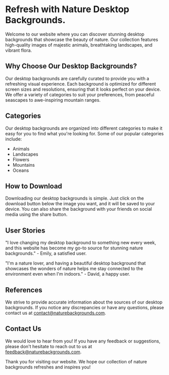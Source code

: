 <!--font:Poppins-->

# Refresh with Nature Desktop Backgrounds.

Welcome to our website where you can discover stunning desktop backgrounds that showcase the beauty of nature. Our collection features high-quality images of majestic animals, breathtaking landscapes, and vibrant flora.

## Why Choose Our Desktop Backgrounds?

Our desktop backgrounds are carefully curated to provide you with a refreshing visual experience. Each background is optimized for different screen sizes and resolutions, ensuring that it looks perfect on your device. We offer a variety of categories to suit your preferences, from peaceful seascapes to awe-inspiring mountain ranges.

## Categories

Our desktop backgrounds are organized into different categories to make it easy for you to find what you're looking for. Some of our popular categories include:

- Animals
- Landscapes
- Flowers
- Mountains
- Oceans

## How to Download

Downloading our desktop backgrounds is simple. Just click on the download button below the image you want, and it will be saved to your device. You can also share the background with your friends on social media using the share button.

## User Stories

"I love changing my desktop background to something new every week, and this website has become my go-to source for stunning nature backgrounds." - Emily, a satisfied user.

"I'm a nature lover, and having a beautiful desktop background that showcases the wonders of nature helps me stay connected to the environment even when I'm indoors." - David, a happy user.

## References

We strive to provide accurate information about the sources of our desktop backgrounds. If you notice any discrepancies or have any questions, please contact us at [contact@naturebackgrounds.com](mailto:contact@naturebackgrounds.com).

## Contact Us

We would love to hear from you! If you have any feedback or suggestions, please don't hesitate to reach out to us at [feedback@naturebackgrounds.com](mailto:feedback@naturebackgrounds.com).

Thank you for visiting our website. We hope our collection of nature backgrounds refreshes and inspires you!

<!--

Write me content for website with wallpaper which alt text is:

"A close-up of a bird in flight"

The name/title of the page should not be 1:1 copy of the alt text but rather a real content of the website which is using this wallpaper.

- Use markdown format 
- Start with heading
- Heading should be short and concise
- The content should look like a real website 
- The website should not be about the wallpaper, wallpaper is just a related background
- Heading should be contain work "wallpaper" or "background"
- Include real sections like references, contact, user stories, etc. use things relevant to the page purpose.
- Feel free to use structure like headings, bullets, numbering, blockquotes, paragraphs, horizontal lines, etc.
- You can use formatting like bold or _italic_
- You can include UTF-8 emojis
- Links should be only #hash anchors (and you can refer to the document itself)
- Do not include images


---


# Beautiful Nature Wallpaper for Your Desktop Background

Welcome to our website where you can find stunning nature wallpapers for your desktop background. Our collection of high-quality wallpapers features breathtaking landscapes, majestic animals, and vibrant flora.

## Why Choose Our Nature Wallpapers?

Our wallpapers are carefully selected to provide you with the best visual experience. Each wallpaper is high-resolution and optimized for different screen sizes. We also ensure that all our wallpapers are free to download and use for personal and commercial purposes.

## User Stories

"I love changing my desktop background every week, and this website has become my go-to source for beautiful nature wallpapers." - Sarah, a satisfied user.

"I'm an artist, and I always look for inspiration in nature. The wallpapers on this website have helped me create some of my best artworks." - John, a happy user.

## Categories

We have organized our wallpapers into different categories to make it easier for you to find what you're looking for. Some of our popular categories include:

- Landscapes
- Animals
- Flowers
- Mountains
- Oceans

## How to Download

Downloading our wallpapers is easy. Simply click on the download button below the wallpaper you want, and it will be saved to your device. You can also share the wallpaper with your friends on social media using the share button.

## References

We strive to provide accurate information about the sources of our wallpapers. If you notice any discrepancies or have any questions, please contact us at [contact@naturewallpapers.com](mailto:contact@naturewallpapers.com).

## Contact Us

If you have any feedback or suggestions, we'd love to hear from you. You can reach us at [feedback@naturewallpapers.com](mailto:feedback@naturewallpapers.com).

Thank you for visiting our website. We hope you enjoy our collection of nature wallpapers!


---


Heading should not include word "wallpaper". The website should not be about the wallpaper itself, wallpaper is just a related background, rewrite whole content.


---


# Experience the Beauty of Nature with Our Stunning Desktop Backgrounds

Welcome to our website where you can discover breathtaking desktop backgrounds that showcase the wonders of nature. Our collection features high-quality images of majestic animals, stunning landscapes, and vibrant flora.

## Why Choose Our Desktop Backgrounds?

Our desktop backgrounds are carefully curated to provide you with a captivating visual experience. Each background is optimized for different screen sizes and resolutions, ensuring that it looks perfect on your device. We also offer a variety of categories to suit your preferences, from serene seascapes to awe-inspiring mountain ranges.

## User Stories

"I spend most of my day working on my computer, and having a beautiful desktop background helps me stay inspired and focused. This website has become my go-to source for stunning nature backgrounds." - Emily, a satisfied user.

"I love exploring new places and experiencing the beauty of nature. The desktop backgrounds on this website allow me to bring a piece of that beauty into my daily life." - David, a happy user.

## Categories

Our desktop backgrounds are organized into different categories to make it easy for you to find what you're looking for. Some of our popular categories include:

- Animals
- Landscapes
- Flowers
- Mountains
- Oceans

## How to Download

Downloading our desktop backgrounds is simple. Just click on the download button below the image you want, and it will be saved to your device. You can also share the background with your friends on social media using the share button.

## References

We strive to provide accurate information about the sources of our desktop backgrounds. If you notice any discrepancies or have any questions, please contact us at [contact@naturebackgrounds.com](mailto:contact@naturebackgrounds.com).

## Contact Us

We would love to hear from you! If you have any feedback or suggestions, please don't hesitate to reach out to us at [feedback@naturebackgrounds.com](mailto:feedback@naturebackgrounds.com).

Thank you for visiting our website. We hope our collection of nature backgrounds inspires and delights you!


---


Heading is too long, rewrite whole content.


---


# Discover the Beauty of Nature with Our Desktop Backgrounds

Welcome to our website where you can explore stunning desktop backgrounds that showcase the wonders of nature. Our collection features high-quality images of majestic animals, breathtaking landscapes, and vibrant flora.

## Why Choose Our Desktop Backgrounds?

Our desktop backgrounds are carefully curated to provide you with a captivating visual experience. Each background is optimized for different screen sizes and resolutions, ensuring that it looks perfect on your device. We offer a variety of categories to suit your preferences, from serene seascapes to awe-inspiring mountain ranges.

## Categories

Our desktop backgrounds are organized into different categories to make it easy for you to find what you're looking for. Some of our popular categories include:

- Animals
- Landscapes
- Flowers
- Mountains
- Oceans

## How to Download

Downloading our desktop backgrounds is simple. Just click on the download button below the image you want, and it will be saved to your device. You can also share the background with your friends on social media using the share button.

## User Stories

"I love having beautiful desktop backgrounds that remind me of the beauty of nature. This website has become my go-to source for stunning nature backgrounds." - Emily, a satisfied user.

"I work in an office all day, and having a peaceful desktop background helps me stay calm and focused. The backgrounds on this website are perfect for that." - David, a happy user.

## References

We strive to provide accurate information about the sources of our desktop backgrounds. If you notice any discrepancies or have any questions, please contact us at [contact@naturebackgrounds.com](mailto:contact@naturebackgrounds.com).

## Contact Us

We would love to hear from you! If you have any feedback or suggestions, please don't hesitate to reach out to us at [feedback@naturebackgrounds.com](mailto:feedback@naturebackgrounds.com).

Thank you for visiting our website. We hope our collection of nature backgrounds inspires and delights you!


---


Heading is too long, rewrite whole content.


---


# Nature Desktop Backgrounds for a Refreshing Experience

Welcome to our website where you can discover stunning desktop backgrounds that showcase the beauty of nature. Our collection features high-quality images of majestic animals, breathtaking landscapes, and vibrant flora.

## Why Choose Our Desktop Backgrounds?

Our desktop backgrounds are carefully curated to provide you with a refreshing visual experience. Each background is optimized for different screen sizes and resolutions, ensuring that it looks perfect on your device. We offer a variety of categories to suit your preferences, from peaceful seascapes to awe-inspiring mountain ranges.

## Categories

Our desktop backgrounds are organized into different categories to make it easy for you to find what you're looking for. Some of our popular categories include:

- Animals
- Landscapes
- Flowers
- Mountains
- Oceans

## How to Download

Downloading our desktop backgrounds is simple. Just click on the download button below the image you want, and it will be saved to your device. You can also share the background with your friends on social media using the share button.

## User Stories

"I love changing my desktop background to something new every week, and this website has become my go-to source for stunning nature backgrounds." - Emily, a satisfied user.

"I'm a nature lover, and having a beautiful desktop background that showcases the wonders of nature helps me stay connected to the environment even when I'm indoors." - David, a happy user.

## References

We strive to provide accurate information about the sources of our desktop backgrounds. If you notice any discrepancies or have any questions, please contact us at [contact@naturebackgrounds.com](mailto:contact@naturebackgrounds.com).

## Contact Us

We would love to hear from you! If you have any feedback or suggestions, please don't hesitate to reach out to us at [feedback@naturebackgrounds.com](mailto:feedback@naturebackgrounds.com).

Thank you for visiting our website. We hope our collection of nature backgrounds refreshes and inspires you!


---


Write me a Google font which is best fitting for the website.

Pick from the list:
- Montserrat
- Barlow Condensed
- Futura
- Poppins
- Exo 2
- Open Sans
- IBM Plex Sans
- Lobster
- Playfair Display
- Lato
- Raleway
- Alegreya
- Great Vibes
- Dancing Script
- Inter
- Orbitron
- Roboto


Write just the font name nothing else.


---


Poppins

-->

